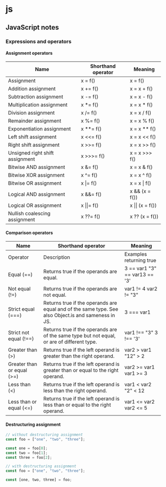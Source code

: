 # js

## JavaScript notes

### Expressions and operators

#### Assignment operators

| Name                            | Shorthand operator | Meaning          |
| ------------------------------- | ------------------ | ---------------- |
| Assignment                      | x = f()            | x = f()          |
| Addition assignment             | x += f()           | x = x + f()      |
| Subtraction assignment          | x -= f()           | x = x - f()      |
| Multiplication assignment       | x \*= f()          | x = x \* f()     |
| Division assignment             | x /= f()           | x = x / f()      |
| Remainder assignment            | x %= f()           | x = x % f()      |
| Exponentiation assignment       | x \*\*= f()        | x = x \*\* f()   |
| Left shift assignment           | x <<= f()          | x = x << f()     |
| Right shift assignment          | x >>= f()          | x = x >> f()     |
| Unsigned right shift assignment | x >>>= f()         | x = x >>> f()    |
| Bitwise AND assignment          | x &= f()           | x = x & f()      |
| Bitwise XOR assignment          | x ^= f()           | x = x ^ f()      |
| Bitwise OR assignment           | x \|= f()          | x = x \| f()     |
| Logical AND assignment          | x &&= f()          | x && (x = f())   |
| Logical OR assignment           | x \|\|= f()        | x \|\| (x = f()) |
| Nullish coalescing assignment   | x ??= f()          | x ?? (x = f())   |

#### Comparison operators

| Name                       | Shorthand operator                                                                                  | Meaning                       |
| -------------------------- | --------------------------------------------------------------------------------------------------- | ----------------------------- |
| Operator                   | Description                                                                                         | Examples returning true       |
| Equal (==)                 | Returns true if the operands are equal.                                                             | 3 == var1 "3" == var13 == '3' |
| Not equal (!=)             | Returns true if the operands are not equal.                                                         | var1 != 4 var2 != "3"         |
| Strict equal (===)         | Returns true if the operands are equal and of the same type. See also Object.is and sameness in JS. | 3 === var1                    |
| Strict not equal (!==)     | Returns true if the operands are of the same type but not equal, or are of different type.          | var1 !== "3" 3 !== '3'        |
| Greater than (>)           | Returns true if the left operand is greater than the right operand.                                 | var2 > var1 "12" > 2          |
| Greater than or equal (>=) | Returns true if the left operand is greater than or equal to the right operand.                     | var2 >= var1 var1 >= 3        |
| Less than (<)              | Returns true if the left operand is less than the right operand.                                    | var1 < var2 "2" < 12          |
| Less than or equal (<=)    | Returns true if the left operand is less than or equal to the right operand.                        | var1 <= var2 var2 <= 5        |

#### Destructuring assignment

```js
// without destructuring assignment
const foo = ["one", "two", "three"];

const one = foo[0];
const two = foo[1];
const three = foo[2];
```

```js
// with destructuring assignment
const foo = ["one", "two", "three"];

const [one, two, three] = foo;
```
